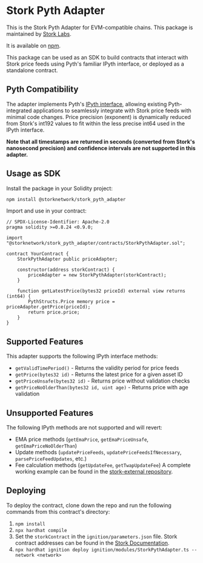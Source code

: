 # Stork Pyth Adapter

This is the Stork Pyth Adapter for EVM-compatible chains. This package is maintained by [Stork Labs](https://stork.network).

It is available on [npm](https://www.npmjs.com/package/@storknetwork/stork_pyth_adapter).

This package can be used as an SDK to build contracts that interact with Stork price feeds using Pyth's familiar IPyth interface, or deployed as a standalone contract.

## Pyth Compatibility

The adapter implements Pyth's [IPyth interface](https://github.com/pyth-network/pyth-crosschain/blob/main/target_chains/ethereum/sdk/solidity/IPyth.sol), allowing existing Pyth-integrated applications to seamlessly integrate with Stork price feeds with minimal code changes. Price precision (exponent) is dynamically reduced from Stork's int192 values to fit within the less precise int64 used in the IPyth interface.

**Note that all timestamps are returned in seconds (converted from Stork's nanosecond precision) and confidence intervals are not supported in this adapter.**

## Usage as SDK

Install the package in your Solidity project:

```bash
npm install @storknetwork/stork_pyth_adapter
```

Import and use in your contract:

```solidity
// SPDX-License-Identifier: Apache-2.0
pragma solidity >=0.8.24 <0.9.0;

import "@storknetwork/stork_pyth_adapter/contracts/StorkPythAdapter.sol";

contract YourContract {
    StorkPythAdapter public priceAdapter;
    
    constructor(address storkContract) {
        priceAdapter = new StorkPythAdapter(storkContract);
    }
    
    function getLatestPrice(bytes32 priceId) external view returns (int64) {
        PythStructs.Price memory price = priceAdapter.getPrice(priceId);
        return price.price;
    }
}
```

## Supported Features

This adapter supports the following IPyth interface methods:
- `getValidTimePeriod()` - Returns the validity period for price feeds
- `getPrice(bytes32 id)` - Returns the latest price for a given asset ID
- `getPriceUnsafe(bytes32 id)` - Returns price without validation checks
- `getPriceNoOlderThan(bytes32 id, uint age)` - Returns price with age validation

## Unsupported Features

The following IPyth methods are not supported and will revert:
- EMA price methods (`getEmaPrice`, `getEmaPriceUnsafe`, `getEmaPriceNoOlderThan`)
- Update methods (`updatePriceFeeds`, `updatePriceFeedsIfNecessary`, `parsePriceFeedUpdates`, etc.)
- Fee calculation methods (`getUpdateFee`, `getTwapUpdateFee`)
A complete working example can be found in the [stork-external repository](https://github.com/stork-oracle/stork-external/tree/main/chains/evm/examples/stork_pyth_adapter).

## Deploying

To deploy the contract, clone down the repo and run the following commands from this contract's directory:

1. `npm install`
2. `npx hardhat compile`
3. Set the `storkContract` in the `ignition/parameters.json` file. Stork contract addresses can be found in the [Stork Documentation](https://docs.stork.network/).
4. `npx hardhat ignition deploy ignition/modules/StorkPythAdapter.ts --network <network>`

